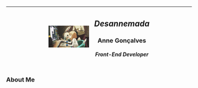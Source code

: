 <center>
  
| <span>&nbsp;&nbsp;&nbsp;&nbsp;&nbsp;&nbsp;&nbsp;&nbsp;&nbsp;&nbsp;&nbsp;&nbsp;&nbsp;&nbsp;&nbsp;&nbsp;&nbsp;&nbsp;&nbsp;&nbsp;&nbsp;&nbsp;&nbsp;&nbsp;&nbsp;</span> | <img src="/images/header.gif"/> | <h2>__*Desannemada*__<h3>__Anne Gonçalves__<br/><h5>Front-End Developer</h5></h3></h2> |  <span>&nbsp;&nbsp;&nbsp;&nbsp;&nbsp;&nbsp;&nbsp;&nbsp;&nbsp;&nbsp;&nbsp;&nbsp;&nbsp;&nbsp;&nbsp;&nbsp;&nbsp;&nbsp;&nbsp;&nbsp;&nbsp;&nbsp;&nbsp;&nbsp;&nbsp;</span> |
|-----|-----|-----|-----|

</center>

### About Me
